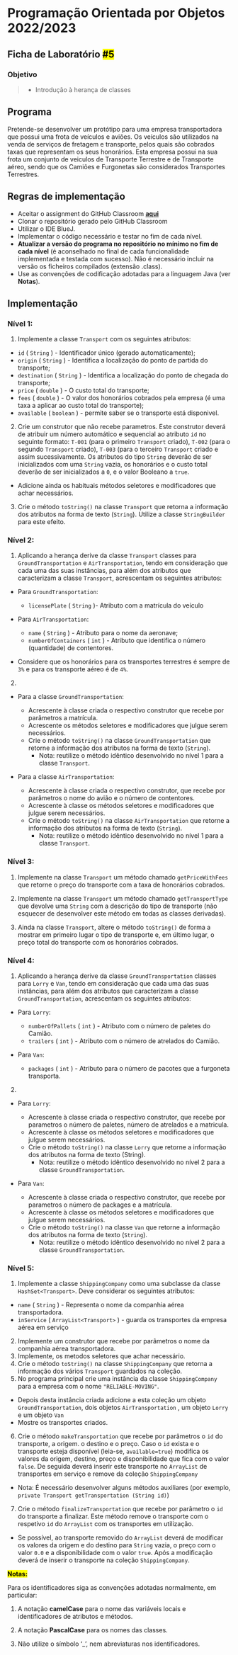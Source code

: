# Programação Orientada por Objetos 2022/2023

## Ficha de Laboratório <mark>#5</mark>

### Objetivo

> - Introdução à herança de classes

## Programa

Pretende-se desenvolver um protótipo para uma empresa transportadora que possui uma frota de veículos e aviões. Os veículos são utilizados na venda de serviços de fretagem e transporte, pelos quais são cobrados taxas que representam os seus honorários. Esta empresa possui na sua frota um conjunto de veiculos de Transporte Terrestre e de Transporte aéreo, sendo que os Camiões e Furgonetas são considerados Transportes Terrestres.

## Regras de implementação

- Aceitar o assignment do GitHub Classroom [**aqui**](https://classroom.github.com/a/_SCpWq_s)
- Clonar o repositório gerado pelo GitHub Classroom
- Utilizar o IDE BlueJ.
- Implementar o código necessário e testar no fim de cada nível.
- **Atualizar a versão do programa no repositório no mínimo no fim de cada nível** (é aconselhado no final de cada funcionalidade implementada e testada com sucesso). Não é necessário incluir na versão os ficheiros compilados (extensão .class).
- Use as convenções de codificação adotadas para a linguagem Java (ver **Notas**).

## Implementação

### Nível 1:

1. Implemente a classe `Transport` com os seguintes atributos: 
  - `id` ( `String` ) - Identificador único (gerado automaticamente);
  - `origin` ( `String` ) - Identifica a localização do ponto de partida do transporte;
  - `destination` ( `String` ) - Identifica a localização do ponto de chegada do transporte;
  - `price` ( `double` ) - O custo total do transporte;
  - `fees` ( `double` ) - O valor dos honorários cobrados pela empresa (é uma taxa a aplicar ao custo total do transporte);
  - `available` ( `boolean` ) - permite saber se o transporte está disponivel.

2. Crie um construtor que não recebe parametros. Este construtor deverá de atribuir um número automático e sequencial ao atributo `id` no seguinte formato: `T-001` (para o primeiro `Transport` criado), `T-002` (para o segundo `Transport` criado), `T-003` (para o terceiro `Transport` criado e assim sucessivamente. Os atributos do tipo `String` deverão de ser inicializados com uma `String` vazia, os honorários e o custo total deverão de ser inicializados a `0`, e o valor Booleano a `true`.

  - Adicione ainda os habituais métodos seletores e modificadores que achar necessários.

3. Crie o método `toString()` na classe `Transport` que retorna a informação dos atributos na forma de texto (`String`). Utilize a classe `StringBuilder` para este efeito.


### Nível 2:

1. Aplicando a herança derive da classe `Transport` classes para `GroundTransportation` e `AirTransportation`, tendo em consideração que cada uma das suas instâncias, para além dos atributos que caracterizam a classe `Transport`, acrescentam os seguintes atributos:

  - Para `GroundTransportation`:
    - `licensePlate` ( `String` )- Atributo com a matrícula do veículo

  - Para `AirTransportation`:
    - `name` ( `String` ) - Atributo para o nome da aeronave;
    - `numberOfContainers` ( `int` ) - Atributo que identifica o número (quantidade) de contentores.

- Considere que os honorários para os transportes terrestres é sempre de `3%` e para os transporte aéreo é de `4%`.

2. 
  
- Para a classe `GroundTransportation`:    
  - Acrescente à classe criada o respectivo construtor que recebe por parâmetros a matrícula.
  - Acrescente os métodos seletores e modificadores que julgue serem necessários.
  - Crie o método `toString()` na classe `GroundTransportation` que retorne a informação dos atributos na forma de texto (`String`).
    - Nota: reutilize o método idêntico desenvolvido no nível 1 para a classe `Transport`.

- Para a classe `AirTransportation`:
  - Acrescente à classe criada o respectivo construtor, que recebe por parâmetros o nome do avião e o número de contentores.
  - Acrescente à classe os métodos seletores e modificadores que julgue serem necessários.
  - Crie o método `toString()` na classe `AirTransportation` que retorne a informação dos atributos na forma de texto (`String`).
    - Nota: reutilize o método idêntico desenvolvido no nível 1 para a classe `Transport`.


### Nível 3:

1. Implemente na classe `Transport` um método chamado `getPriceWithFees` que retorne o preço do transporte com a taxa de honorários cobrados.

2. Implemente na classe `Transport` um método chamado `getTransportType` que devolve uma `String` com a descrição do tipo de transporte (não esquecer de desenvolver este método em todas as classes derivadas).

3. Ainda na classe `Transport`, altere o método `toString()` de forma a mostrar em primeiro lugar o tipo de transporte e, em último lugar, o preço total do transporte com os honorários cobrados.

### Nível 4:

1. Aplicando a herança derive da classe `GroundTransportation` classes para `Lorry` e `Van`, tendo em consideração que cada uma das suas instâncias, para além dos atributos que caracterizam a classe `GroundTransportation`, acrescentam os seguintes atributos:

- Para `Lorry`:
  - `numberOfPallets` ( `int` ) - Atributo com o número de paletes do Camião.
  - `trailers` ( `int` ) - Atributo com o número de atrelados do Camião.

- Para `Van`:
  - `packages` ( `int` ) - Atributo para o número de pacotes que a furgoneta transporta.

2. 
 
- Para `Lorry`:

  - Acrescente à classe criada o respectivo construtor, que recebe por parametros o número de paletes, número de atrelados e a matricula.
  - Acrescente à classe os métodos seletores e modificadores que julgue serem necessários.
  - Crie o método `toString()` na classe `Lorry` que retorne a informação dos atributos na forma de texto (String).
    - Nota: reutilize o método idêntico desenvolvido no nível 2 para a classe `GroundTransportation`.

- Para `Van`:

  - Acrescente à classe criada o respectivo construtor, que recebe por parametros o número de packages e a matrícula.
  - Acrescente à classe os métodos seletores e modificadores que julgue serem necessários.
  - Crie o método `toString()` na classe `Van` que retorne a informação dos atributos na forma de texto (`String`).
    - Nota: reutilize o método idêntico desenvolvido no nível 2 para a classe `GroundTransportation`.

### Nível 5:

1. Implemente a classe `ShippingCompany` como uma subclasse da classe `HashSet<Transport>`. Deve considerar os seguintes atributos:

  - `name` ( `String` ) - Representa o nome da companhia aérea transportadora.
  - `inService` ( `ArrayList<Transport>` ) - guarda os transportes da empresa aérea em serviço

2. Implemente um construtor que recebe por parâmetros o nome da companhia aérea transportadora.
3. Implemente, os metodos seletores que achar necessário.
4. Crie o método `toString()` na classe `ShippingCompany` que retorna a informação dos vários `Transport` guardados na coleção.
5. No programa principal crie uma instância da classe `ShippingCompany` para a empresa com o nome `"RELIABLE-MOVING"`.
  - Depois desta instância criada adicione a esta coleção um objeto `GroundTransportation`, dois objetos `AirTransportation` , um objeto `Lorry` e um objeto `Van`
  - Mostre os transportes criados.
  
6. Crie o método `makeTransportation` que recebe por parâmetros o `id` do transporte, a origem. o destino e o preço. Caso o `id` exista e o transporte esteja disponível (leia-se, `available=true`) modifica os valores da origem, destino, preço e disponibilidade que fica com o valor `false`. De seguida deverá inserir este transporte no `ArrayList` de transportes em serviço e remove da coleção `ShippingCompany`
  - Nota: É necessário desenvolver alguns métodos auxiliares (por exemplo, `private Transport getTransportation (String id)`)
7. Crie o método `finalizeTransportation` que recebe por parâmetro o `id` do transporte a finalizar. Este método remove o transporte com o respetivo `id` do `ArrayList` com os transportes em utilização.
  - Se possível, ao transporte removido do `ArrayList` deverá de modificar os valores da origem e do destino para `String` vazia, o preço com o valor `0.0` e a disponibilidade com o valor `true`. Após a modificação deverá de inserir o transporte na coleção `ShippingCompany`.

<mark>**Notas:**</mark>

Para os identificadores siga as convenções adotadas normalmente, em particular:

1. A notação **camelCase** para o nome das variáveis locais e identificadores de atributos e métodos.

2. A notação **PascalCase** para os nomes das classes.

3. Não utilize o símbolo ‘_’, nem abreviaturas nos identificadores.
